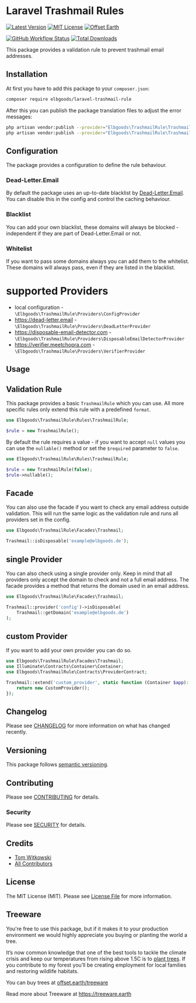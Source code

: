 # Laravel Trashmail Rules

[![Latest Version](http://img.shields.io/packagist/v/elbgoods/laravel-trashmail-rule.svg?label=Release&style=for-the-badge)](https://packagist.org/packages/elbgoods/laravel-trashmail-rule)
[![MIT License](https://img.shields.io/github/license/elbgoods/laravel-trashmail-rule.svg?label=License&color=blue&style=for-the-badge)](https://github.com/elbgoods/laravel-trashmail-rule/blob/master/LICENSE)
[![Offset Earth](https://img.shields.io/badge/Treeware-%F0%9F%8C%B3-green?style=for-the-badge&cacheSeconds=600)](https://plant.treeware.earth/elbgoods/laravel-trashmail-rule)

[![GitHub Workflow Status](https://img.shields.io/github/workflow/status/elbgoods/laravel-trashmail-rule/run-tests?label=tests&style=flat-square)](https://github.com/elbgoods/laravel-trashmail-rule/actions?query=workflow%3Arun-tests)
[![Total Downloads](https://img.shields.io/packagist/dt/elbgoods/laravel-trashmail-rule.svg?style=flat-square)](https://packagist.org/packages/elbgoods/laravel-trashmail-rule)

This package provides a validation rule to prevent trashmail email addresses.

## Installation

At first you have to add this package to your `composer.json`:

```bash
composer require elbgoods/laravel-trashmail-rule
```

After this you can publish the package translation files to adjust the error messages:

```bash
php artisan vendor:publish --provider="Elbgoods\TrashmailRule\TrashmailRuleServiceProvider" --tag=lang
php artisan vendor:publish --provider="Elbgoods\TrashmailRule\TrashmailRuleServiceProvider" --tag=config
```

## Configuration

The package provides a configuration to define the rule behaviour.

### Dead-Letter.Email

By default the package uses an up-to-date blacklist by [Dead-Letter.Email](https://www.dead-letter.email/). 
You can disable this in the config and control the caching behaviour.

### Blacklist

You can add your own blacklist, these domains will always be blocked - independent if they are part of Dead-Letter.Email or not.

### Whitelist

If you want to pass some domains always you can add them to the whitelist. These domains will always pass, even if they are listed in the blacklist.

# supported Providers

* local configuration - `\Elbgoods\TrashmailRule\Providers\ConfigProvider`
* https://dead-letter.email - `\Elbgoods\TrashmailRule\Providers\DeadLetterProvider`
* https://disposable-email-detector.com - `\Elbgoods\TrashmailRule\Providers\DisposableEmailDetectorProvider`
* https://verifier.meetchopra.com - `\Elbgoods\TrashmailRule\Providers\VerifierProvider`

## Usage

## Validation Rule

This package provides a basic `TrashmailRule` which you can use. All more specific rules only extend this rule with a predefined `format`.

```php
use Elbgoods\TrashmailRule\Rules\TrashmailRule;

$rule = new TrashmailRule();
```

By default the rule requires a value - if you want to accept `null` values you can use the `nullable()` method or set the `$required` parameter to `false`.

```php
use Elbgoods\TrashmailRule\Rules\TrashmailRule;

$rule = new TrashmailRule(false);
$rule->nullable();
```

## Facade

You can also use the facade if you want to check any email address outside validation.
This will run the same logic as the validation rule and runs all providers set in the config.

```php
use Elbgoods\TrashmailRule\Facades\Trashmail;

Trashmail::isDisposable('example@elbgoods.de');
```

## single Provider

You can also check using a single provider only. 
Keep in mind that all providers only accept the domain to check and not a full email address.
The facade provides a method that returns the domain used in an email address.

```php
use Elbgoods\TrashmailRule\Facades\Trashmail;

Trashmail::provider('config')->isDisposable(
    Trashmail::getDomain('example@elbgoods.de')
);
```

## custom Provider

If you want to add your own provider you can do so.

```php
use Elbgoods\TrashmailRule\Facades\Trashmail;
use Illuminate\Contracts\Container\Container;
use Elbgoods\TrashmailRule\Contracts\ProviderContract;

Trashmail::extend('custom_provider', static function (Container $app): ProviderContract {
    return new CustomProvider();
});
```

## Changelog

Please see [CHANGELOG](CHANGELOG.md) for more information on what has changed recently.

## Versioning

This package follows [semantic versioning](https://semver.org/).

## Contributing

Please see [CONTRIBUTING](CONTRIBUTING.md) for details.

### Security

Please see [SECURITY](SECURITY.md) for details.

## Credits

- [Tom Witkowski](https://github.com/Gummibeer)
- [All Contributors](https://github.com/elbgoods/laravel-trashmail-rule/graphs/contributors)

## License

The MIT License (MIT). Please see [License File](LICENSE) for more information.

## Treeware

You're free to use this package, but if it makes it to your production environment we would highly appreciate you buying or planting the world a tree.

It’s now common knowledge that one of the best tools to tackle the climate crisis and keep our temperatures from rising above 1.5C is to [plant trees](https://www.bbc.co.uk/news/science-environment-48870920). If you contribute to my forest you’ll be creating employment for local families and restoring wildlife habitats.

You can buy trees at [offset.earth/treeware](https://plant.treeware.earth/elbgoods/laravel-trashmail-rule)

Read more about Treeware at https://treeware.earth
